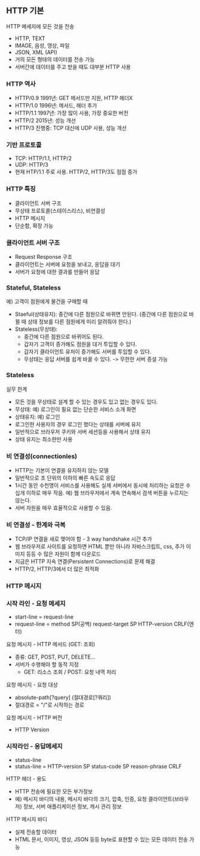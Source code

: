 
## HTTP 기본
HTTP 메세지에 모든 것을 전송
- HTTP, TEXT
- IMAGE, 음성, 영상, 파일
- JSON, XML (API)
- 거의 모든 형태의 데이터를 전송 가능
- 서버간에 데이터를 주고 받을 때도 대부분 HTTP 사용

### HTTP 역사
- HTTP/0.9 1991년: GET 메서드만 지원, HTTP 헤더X
- HTTP/1.0 1996년: 메서드, 헤더 추가
- HTTP/1.1 1997년: 가장 많이 사용, 가장 중요한 버전
- HTTP/2 2015년: 성능 개선
- HTTP/3 진행중: TCP 대신에 UDP 사용, 성능 개선

### 기반 프로토콜
- TCP: HTTP/1.1, HTTP/2
- UDP: HTTP/3
- 현재 HTP/1.1 주로 사용. HTTP/2, HTTP/3도 점점 증가

### HTTP 특징
- 클라이언트 서버 구조
- 무상태 프로토콜(스테이스리스), 비연결성
- HTTP 메시지
- 단순함, 확장 가능

### 클라이언트 서버 구조
- Request Response 구조
- 클라이언트는 서버에 요청을 보내고, 응답을 대기
- 서버가 요청에 대한 결과를 만들어 응답


### Stateful, Stateless
예) 고객이 점원에게 물건을 구매할 때

- Staeful(상태유지): 중간에 다른 점원으로 바뀌면 안된다. (중간에 다른 점원으로 바뀔 때 상태 정보를 다른 점원에게 미리 알려줘야 한다.)
- Stateless(무상태): 
   - 중간에 다른 점원으로 바뀌어도 된다. 
   - 갑자기 고객이 증가해도 점원을 대거 투입할 수 있다. 
   - 갑자기 클라이언트 유처이 증가해도 서버를 투입할 수 있다.
   - 무상태는 응답 서버를 쉽게 바꿀 수 있다. -> 무한한 서버 증설 가능

### Stateless
실무 한계
- 모든 것을 무상태로 설계 할 수 있는 경우도 있고 없는 경우도 있다.
- 무상태: 예) 로그인이 필요 없는 단순한 서비스 소개 화면
- 상태유지: 예) 로그인
- 로그인한 사용자의 경우 로그인 했다는 상태를 서버에 유지
- 일반적으로 브라우저 쿠키와 서버 세션등을 사용해서 상태 유지
- 상태 유지는 최소한만 사용  

### 비 연결성(connectionles)
- HTTP는 기본이 연결을 유지하지 않는 모델
- 일반적으로 초 단위의 이하의 빠른 속도로 응답
- 1시간 동안 수천명이 서비스를 사용해도 실제 서버에서 동시에 처리하는 요청은 수십개 이하로 매우 작음.
예) 웹 브라우저에서 계속 연속해서 검색 버튼을 누르지는 않는다.
- 서버 자원을 매우 효율적으로 사용할 수 있음.

### 비 연결성 - 한계와 극복
- TCP/IP 연결을 새로 맺어야 함 - 3 way handshake 시간 추가
- 웹 브라우저로 사이트를 요청하면 HTML 뿐만 아니라 자바스크립트, css, 추가 이미지 등등 수 많은 자원이 함께 다운로드
- 지금은 HTTP 지속 연결(Persistent Connections)로 문제 해결
- HTTP/2, HTTP/3에서 더 많은 최적화

### HTTP 메시지
### 시작 라인 - 요청 메세지
- start-line = request-line 
- request-line = method SP(공백) request-target SP HTTP-version CRLF(엔터)    

요청 메시지 - HTTP 메서드 (GET: 조회)   
- 종류: GET, POST, PUT, DELETE...
- 서버가 수행해야 할 동작 지정 
    - GET: 리소스 조회 / POST: 요청 내역 처리   

요청 메시지 - 요청 대상
- absolute-path[?query] (절대경로[?쿼리])
- 절대경로 = "/"로 시작하는 경로

요청 메시지 - HTTP 버전
- HTTP Version

### 시작라인 - 응답메세지
- status-line
- status-line = HTTP-version SP status-code SP reason-phrase CRLF

HTTP 헤더 - 용도
- HTTP 전송에 필요한 모든 부가정보
- 예) 메시지 바디의 내용, 메시지 바다의 크기, 압축, 인증, 요청 클라이언트(브라우저) 정보, 서버 애플리케이션 정보, 캐시 관리 정보


HTTP 메시지 바디
- 실제 전송할 데이터
- HTML 문서, 이미지, 영상, JSON 등등 byte로 표현할 수 있는 모든 데이터 전송 가능
